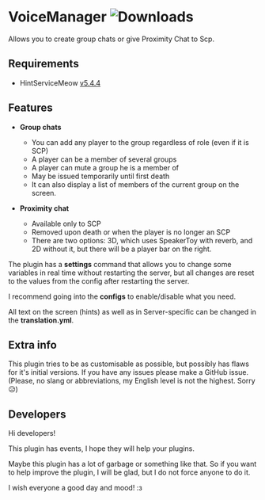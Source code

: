 # VoiceManager ![Downloads](https://img.shields.io/github/downloads/Smer4k/VoiceManager/total)

Allows you to create group chats or give Proximity Chat to Scp.

## Requirements

- HintServiceMeow [v5.4.4](https://github.com/MeowServer/HintServiceMeow/releases/tag/V5.4.4)

## Features

- **Group chats**
  - You can add any player to the group regardless of role (even if it is SCP)
  - A player can be a member of several groups
  - A player can mute a group he is a member of
  - May be issued temporarily until first death
  - It can also display a list of members of the current group on the screen.

- **Proximity chat**
  - Available only to SCP
  - Removed upon death or when the player is no longer an SCP
  - There are two options: 3D, which uses SpeakerToy with reverb, and 2D without it, but there will be a player bar on the right.

The plugin has a **settings** command that allows you to change some variables in real time without restarting the server, but all changes are reset to the values ​​from the config after restarting the server.

I recommend going into the **configs** to enable/disable what you need.

All text on the screen (hints) as well as in Server-specific can be changed in the **translation.yml**.

## Extra info

This plugin tries to be as customisable as possible, but possibly has flaws for it's initial versions. If you have any issues please make a GitHub issue. (Please, no slang or abbreviations, my English level is not the highest. Sorry 😥)

## Developers

Hi developers!

This plugin has events, I hope they will help your plugins.

Maybe this plugin has a lot of garbage or something like that. So if you want to help improve the plugin, I will be glad, but I do not force anyone to do it.

I wish everyone a good day and mood! :з
